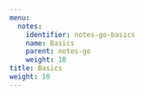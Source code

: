 ```yaml
---
menu:
  notes:
    identifier: notes-go-basics
    name: Basics
    parent: notes-go
    weight: 10
title: Basics
weight: 10
---
```

